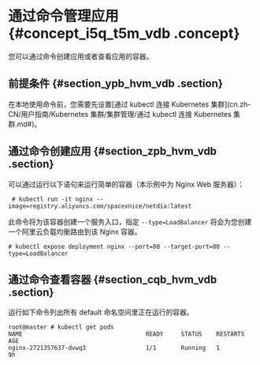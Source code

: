 # 通过命令管理应用 {#concept_i5q_t5m_vdb .concept}

您可以通过命令创建应用或者查看应用的容器。

## 前提条件 {#section_ypb_hvm_vdb .section}

在本地使用命令前，您需要先设置[通过 kubectl 连接 Kubernetes 集群](cn.zh-CN/用户指南/Kubernetes 集群/集群管理/通过 kubectl 连接 Kubernetes 集群.md#)。

## 通过命令创建应用 {#section_zpb_hvm_vdb .section}

可以通过运行以下语句来运行简单的容器（本示例中为 Nginx Web 服务器）：

```
 # kubectl run -it nginx --image=registry.aliyuncs.com/spacexnice/netdia:latest
```

此命令将为该容器创建一个服务入口，指定 `--type=LoadBalancer` 将会为您创建一个阿里云负载均衡路由到该 Nginx 容器。

```
# kubectl expose deployment nginx --port=80 --target-port=80 --type=LoadBalancer
```

## 通过命令查看容器 {#section_cqb_hvm_vdb .section}

运行如下命令列出所有 default 命名空间里正在运行的容器。

```
root@master # kubectl get pods
NAME                                   READY     STATUS    RESTARTS   AGE
nginx-2721357637-dvwq3                 1/1       Running   1          9h
```

